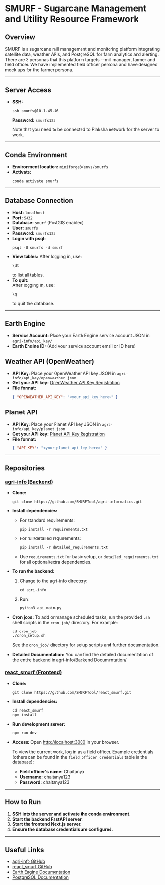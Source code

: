 # SMURF - Sugarcane Management and Utility Resource Framework

## Overview
SMURF is a sugarcane mill management and monitoring platform integrating satellite data, weather APIs, and PostgreSQL for farm analytics and alerting. There are 3 personas that this platform targets --mill manager, farmer and field officer. We have implemented field officer persona and have designed mock ups for the farmer persona.

---

## Server Access
- **SSH:**
  ```
  ssh smurfs@10.1.45.56
  ```
  **Password:** `smurfs123`

  Note that you need to be connected to Plaksha network for the server to work.

---

## Conda Environment
- **Environment location:**  `miniforge3/envs/smurfs`
- **Activate:**
  ```
  conda activate smurfs
  ```

---

## Database Connection
- **Host:** `localhost`
- **Port:** `5432`
- **Database:** `smurf` (PostGIS enabled)
- **User:** `smurfs`
- **Password:** `smurfs123`
- **Login with psql:**
  ```
  psql -U smurfs -d smurf
  ```
- **View tables:**
  After logging in, use:
  ```
  \dt
  ```
  to list all tables.
- **To quit:**  
  After logging in, use:
  ```
  \q
  ```
  to quit the database.

---

## Earth Engine
- **Service Account:**  Place your Earth Engine service account JSON in `agri-info/api_key/`
- **Earth Engine ID:**  (Add your service account email or ID here)

## Weather API (OpenWeather)
- **API Key:** Place your OpenWeather API key JSON in `agri-info/api_key/openweather.json`
- **Get your API key:** [OpenWeather API Key Registration](https://home.openweathermap.org/api_keys)
- **File format:**
  ```json
  { "OPENWEATHER_API_KEY": "<your_api_key_here>" }
  ```

## Planet API
- **API Key:** Place your Planet API key JSON in `agri-info/api_key/planet.json`
- **Get your API key:** [Planet API Key Registration](https://www.planet.com/account/#/)
- **File format:**
  ```json
  { "API_KEY": "<your_planet_api_key_here>" }
  ```

---

## Repositories

### [agri-info (Backend)](https://github.com/SMURFTool/agri-informatics)

- **Clone:**
  ```
  git clone https://github.com/SMURFTool/agri-informatics.git
  ```
- **Install dependencies:**
  - For standard requirements:
    ```
    pip install -r requirements.txt
    ```
  - For full/detailed requirements:
    ```
    pip install -r detailed_requirements.txt
    ```
  - Use `requirements.txt` for basic setup, or `detailed_requirements.txt` for all optional/extra dependencies.
- **To run the backend:**
  1. Change to the agri-info directory:
     ```
     cd agri-info
     ```
  2. Run:
     ```
     python3 api_main.py
     ```
- **Cron jobs:**
  To add or manage scheduled tasks, run the provided `.sh` shell scripts in the `cron_job/` directory. For example:
  ```
  cd cron_job
  ./cron_setup.sh
  ```
  See the `cron_job/` directory for setup scripts and further documentation.

- **Detailed Documentation:**
You can find the detailed documentation of the entire backend in agri-info/Backend Documentation/

### [react_smurf (Frontend)](https://github.com/SMURFTool/react_smurf)

- **Clone:**
  ```
  git clone https://github.com/SMURFTool/react_smurf.git
  ```
- **Install dependencies:**
  ```
  cd react_smurf
  npm install
  ```
- **Run development server:**
  ```
  npm run dev
  ```
- **Access:**
  Open [http://localhost:3000](http://localhost:3000) in your browser.
  
  To view the current work, log in as a field officer. Example credentials (others can be found in the `field_officer_credentials` table in the database):
  
  - **Field officer's name:** Chaitanya
  - **Username:** chaitanya123
  - **Password:** chaitanya123

---
## How to Run
1. **SSH into the server and activate the conda environment.**
2. **Start the backend FastAPI server:**
3. **Start the frontend Next.js server.**
4. **Ensure the database credentials are configured.**

---

## Useful Links
- [agri-info GitHub](https://github.com/SMURFTool/agri-informatics)
- [react_smurf GitHub](https://github.com/SMURFTool/react_smurf)
- [Earth Engine Documentation](https://developers.google.com/earth-engine)
- [PostgreSQL Documentation](https://www.postgresql.org/docs/)
